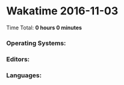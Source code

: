 # Wakatime 2016-11-03

Time Total: **0 hours 0 minutes**

### Operating Systems:

### Editors:

### Languages:

